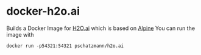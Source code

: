 # docker-h2o.ai
Builds a Docker Image for [H2O.ai](https://www.h2o.ai/) which is based on [Alpine](https://hub.docker.com/_/alpine/) 
You can run the image with

    docker run -p54321:54321 pschatzmann/h2o.ai


